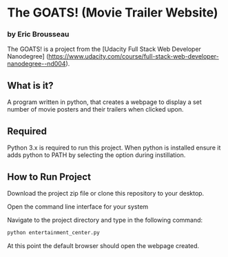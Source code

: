 # The GOATS! (Movie Trailer Website)
### by Eric Brousseau

The GOATS! is a project from the [Udacity Full Stack Web Developer
Nanodegree] (https://www.udacity.com/course/full-stack-web-developer-nanodegree--nd004).

## What is it?

A program written in python, that creates a webpage to display a set number of movie posters and
their trailers when clicked upon.

## Required

Python 3.x is required to run this project. When python is installed ensure it adds python to PATH
by selecting the option during instillation.


## How to Run Project

Download the project zip file or clone this
repository to your desktop.

Open the command line interface for your system

Navigate to the project directory and type in the following command:

```bash
python entertainment_center.py
```

At this point the default browser should open the webpage created.
